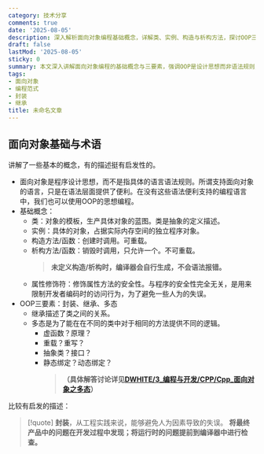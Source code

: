 ```yaml
---
category: 技术分享
comments: true
date: '2025-08-05'
description: 深入解析面向对象编程基础概念，详解类、实例、构造与析构方法，探讨OOP三要素：封装、继承、多态的原理与实践价值。
draft: false
lastMod: '2025-08-05'
sticky: 0
summary: 本文深入讲解面向对象编程的基础概念与三要素，强调OOP是设计思想而非语法规则，并阐述封装在工程实践中的价值，帮助开发者避免人为失误，将运行时问题提前到编译阶段发现。
tags:
- 面向对象
- 编程范式
- 封装
- 继承
title: 未命名文章
---
```


## 面向对象基础与术语

讲解了一些基本的概念，有的描述挺有启发性的。
- 面向对象是程序设计思想，而不是指具体的语言语法规则。所谓支持面向对象的语言，只是在语法层面提供了便利。在没有这些语法便利支持的编程语言中，我们也可以使用OOP的思想编程。
- 基础概念：
	- 类：对象的模板，生产具体对象的蓝图。类是抽象的定义描述。
	- 实例：具体的对象，占据实际内存空间的独立程序对象。
	- 构造方法/函数：创建时调用。可重载。
	- 析构方法/函数：销毁时调用，只允许一个。不可重载。
		> **未定义构造/析构时，编译器会自行生成，不会语法报错。**
	- 属性修饰符：修饰属性方法的安全性。与程序的安全性完全无关，是用来限制开发者编码时的访问行为，为了避免一些人为的失误。
- OOP三要素：封装、继承、多态
	- 继承描述了类之间的关系。
	- 多态是为了能在在不同的类中对于相同的方法提供不同的逻辑。
		- 虚函数？原理？
		- 重载？重写？
		- 抽象类？接口？
		- 静态绑定？动态绑定？
			> **（具体解答讨论详见[DWHITE/3_编程与开发/CPP/Cpp_面向对象之多态](/posts/dwhite-3_编程与开发-cpp-cpp_面向对象之多态)）**

比较有启发的描述：
> [!quote]
> **封装**，从工程实践来说，能够避免人为因素导致的失误。
> **将最终产品中的问题在开发过程中发现；将运行时的问题提前到编译器中进行检查。**